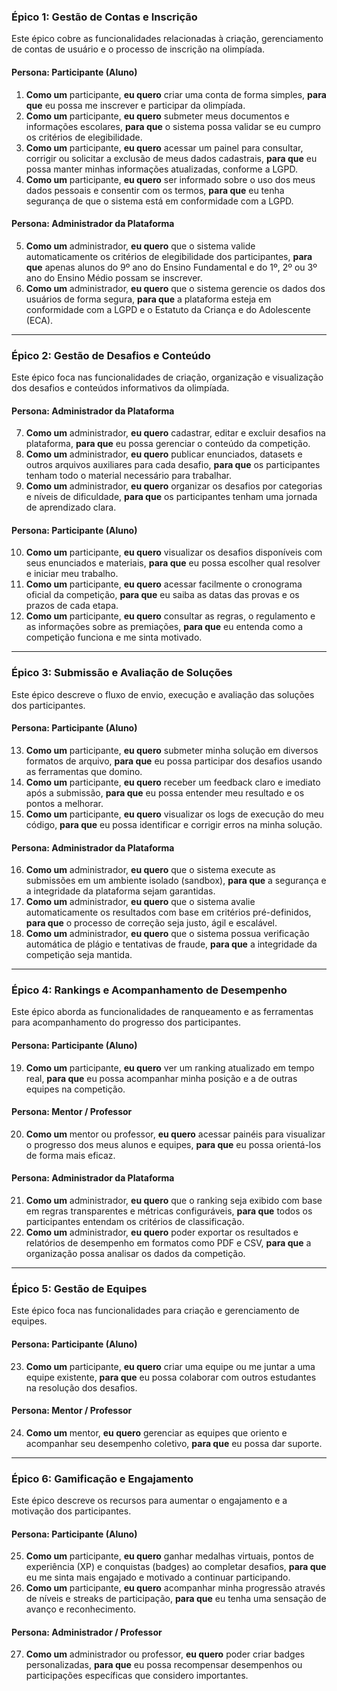 ### **Épico 1: Gestão de Contas e Inscrição**

Este épico cobre as funcionalidades relacionadas à criação, gerenciamento de contas de usuário e o processo de inscrição na olimpíada.

#### **Persona: Participante (Aluno)**
1. **Como um** participante, **eu quero** criar uma conta de forma simples, **para que** eu possa me inscrever e participar da olimpíada.
2. **Como um** participante, **eu quero** submeter meus documentos e informações escolares, **para que** o sistema possa validar se eu cumpro os critérios de elegibilidade.
3. **Como um** participante, **eu quero** acessar um painel para consultar, corrigir ou solicitar a exclusão de meus dados cadastrais, **para que** eu possa manter minhas informações atualizadas, conforme a LGPD.
4. **Como um** participante, **eu quero** ser informado sobre o uso dos meus dados pessoais e consentir com os termos, **para que** eu tenha segurança de que o sistema está em conformidade com a LGPD.

#### **Persona: Administrador da Plataforma**
5. **Como um** administrador, **eu quero** que o sistema valide automaticamente os critérios de elegibilidade dos participantes, **para que** apenas alunos do 9º ano do Ensino Fundamental e do 1º, 2º ou 3º ano do Ensino Médio possam se inscrever.
6. **Como um** administrador, **eu quero** que o sistema gerencie os dados dos usuários de forma segura, **para que** a plataforma esteja em conformidade com a LGPD e o Estatuto da Criança e do Adolescente (ECA).

---

### **Épico 2: Gestão de Desafios e Conteúdo**

Este épico foca nas funcionalidades de criação, organização e visualização dos desafios e conteúdos informativos da olimpíada.

#### **Persona: Administrador da Plataforma**
7. **Como um** administrador, **eu quero** cadastrar, editar e excluir desafios na plataforma, **para que** eu possa gerenciar o conteúdo da competição.
8. **Como um** administrador, **eu quero** publicar enunciados, datasets e outros arquivos auxiliares para cada desafio, **para que** os participantes tenham todo o material necessário para trabalhar.
9. **Como um** administrador, **eu quero** organizar os desafios por categorias e níveis de dificuldade, **para que** os participantes tenham uma jornada de aprendizado clara.

#### **Persona: Participante (Aluno)**
10. **Como um** participante, **eu quero** visualizar os desafios disponíveis com seus enunciados e materiais, **para que** eu possa escolher qual resolver e iniciar meu trabalho.
11. **Como um** participante, **eu quero** acessar facilmente o cronograma oficial da competição, **para que** eu saiba as datas das provas e os prazos de cada etapa.
12. **Como um** participante, **eu quero** consultar as regras, o regulamento e as informações sobre as premiações, **para que** eu entenda como a competição funciona e me sinta motivado.

---

### **Épico 3: Submissão e Avaliação de Soluções**

Este épico descreve o fluxo de envio, execução e avaliação das soluções dos participantes.

#### **Persona: Participante (Aluno)**
13. **Como um** participante, **eu quero** submeter minha solução em diversos formatos de arquivo, **para que** eu possa participar dos desafios usando as ferramentas que domino.
14. **Como um** participante, **eu quero** receber um feedback claro e imediato após a submissão, **para que** eu possa entender meu resultado e os pontos a melhorar.
15. **Como um** participante, **eu quero** visualizar os logs de execução do meu código, **para que** eu possa identificar e corrigir erros na minha solução.

#### **Persona: Administrador da Plataforma**
16. **Como um** administrador, **eu quero** que o sistema execute as submissões em um ambiente isolado (sandbox), **para que** a segurança e a integridade da plataforma sejam garantidas.
17. **Como um** administrador, **eu quero** que o sistema avalie automaticamente os resultados com base em critérios pré-definidos, **para que** o processo de correção seja justo, ágil e escalável.
18. **Como um** administrador, **eu quero** que o sistema possua verificação automática de plágio e tentativas de fraude, **para que** a integridade da competição seja mantida.

---

### **Épico 4: Rankings e Acompanhamento de Desempenho**

Este épico aborda as funcionalidades de ranqueamento e as ferramentas para acompanhamento do progresso dos participantes.

#### **Persona: Participante (Aluno)**
19. **Como um** participante, **eu quero** ver um ranking atualizado em tempo real, **para que** eu possa acompanhar minha posição e a de outras equipes na competição.

#### **Persona: Mentor / Professor**
20. **Como um** mentor ou professor, **eu quero** acessar painéis para visualizar o progresso dos meus alunos e equipes, **para que** eu possa orientá-los de forma mais eficaz.

#### **Persona: Administrador da Plataforma**
21. **Como um** administrador, **eu quero** que o ranking seja exibido com base em regras transparentes e métricas configuráveis, **para que** todos os participantes entendam os critérios de classificação.
22. **Como um** administrador, **eu quero** poder exportar os resultados e relatórios de desempenho em formatos como PDF e CSV, **para que** a organização possa analisar os dados da competição.

---

### **Épico 5: Gestão de Equipes**

Este épico foca nas funcionalidades para criação e gerenciamento de equipes.

#### **Persona: Participante (Aluno)**
23. **Como um** participante, **eu quero** criar uma equipe ou me juntar a uma equipe existente, **para que** eu possa colaborar com outros estudantes na resolução dos desafios.

#### **Persona: Mentor / Professor**
24. **Como um** mentor, **eu quero** gerenciar as equipes que oriento e acompanhar seu desempenho coletivo, **para que** eu possa dar suporte.

---

### **Épico 6: Gamificação e Engajamento**

Este épico descreve os recursos para aumentar o engajamento e a motivação dos participantes.

#### **Persona: Participante (Aluno)**
25. **Como um** participante, **eu quero** ganhar medalhas virtuais, pontos de experiência (XP) e conquistas (badges) ao completar desafios, **para que** eu me sinta mais engajado e motivado a continuar participando.
26. **Como um** participante, **eu quero** acompanhar minha progressão através de níveis e streaks de participação, **para que** eu tenha uma sensação de avanço e reconhecimento.

#### **Persona: Administrador / Professor**
27. **Como um** administrador ou professor, **eu quero** poder criar badges personalizadas, **para que** eu possa recompensar desempenhos ou participações específicas que considero importantes.